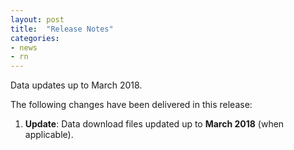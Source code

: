 ```yaml
---
layout: post
title:  "Release Notes"
categories:
- news
- rn
---
```


Data updates up to March 2018.

The following changes have been delivered in this release:

1. **Update**: Data download files updated up to **March 2018** (when applicable).
